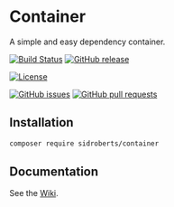 # Container

A simple and easy dependency container.

[![Build Status](https://img.shields.io/travis/SidRoberts/container/3.0.x.svg?style=for-the-badge)](https://travis-ci.org/SidRoberts/container)
[![GitHub release](https://img.shields.io/github/release/SidRoberts/container.svg?style=for-the-badge)]()

[![License](https://img.shields.io/github/license/SidRoberts/container.svg?style=for-the-badge)]()

[![GitHub issues](https://img.shields.io/github/issues-raw/SidRoberts/container.svg?style=for-the-badge)]()
[![GitHub pull requests](https://img.shields.io/github/issues-pr-raw/SidRoberts/container.svg?style=for-the-badge)]()



## Installation

```bash
composer require sidroberts/container
```



## Documentation

See the [Wiki](https://github.com/SidRoberts/container/wiki).
